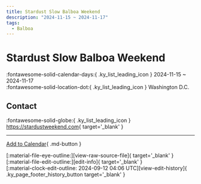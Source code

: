 ```yaml
---
title: Stardust Slow Balboa Weekend
description: "2024-11-15 ~ 2024-11-17"
tags:
  - Balboa
---
```


# Stardust Slow Balboa Weekend 

:fontawesome-solid-calendar-days:{ .ky_list_leading_icon } 2024-11-15 ~ 2024-11-17  
:fontawesome-solid-location-dot:{ .ky_list_leading_icon } Washington D.C.  

## Contact

:fontawesome-solid-globe:{ .ky_list_leading_icon } <https://stardustweekend.com>{ target='_blank' }  

---

[Add to Calendar](https://swing.news/ics/en/2024/us/stardust-slow-balboa-weekend-2024.ics){ .md-button }

<div class="ky_page_footer" markdown>
<div class="ky_page_footer_trailing" markdown="span">
[:material-file-eye-outline:][view-raw-source-file]{ target='_blank' }
[:material-file-edit-outline:][edit-info]{ target='_blank' }
</div>
<div class="ky_page_footer_leading" markdown="span">
[:material-clock-edit-outline: 2024-09-12 04:06 UTC][view-edit-history]{ .ky_page_footer_history_button target='_blank' }
</div>
</div>

[view-raw-source-file]: https://github.com/swingdance/events/blob/main/2024/us/stardust-slow-balboa-weekend-2024.json "View Raw Source File"
[edit-info]: https://github.com/swingdance/events/issues/new?assignees=&labels=update+event&projects=&template=03-update_entity.yml&title=%5B2024%2Fus%5D%20Stardust%20Slow%20Balboa%20Weekend&region=us&year=2024&id=stardust-slow-balboa-weekend-2024&name=Stardust%20Slow%20Balboa%20Weekend&org_id= "Edit Info"

[view-edit-history]: https://github.com/swingdance/events/commits/main/2024/us/stardust-slow-balboa-weekend-2024.json "View Edit History"
